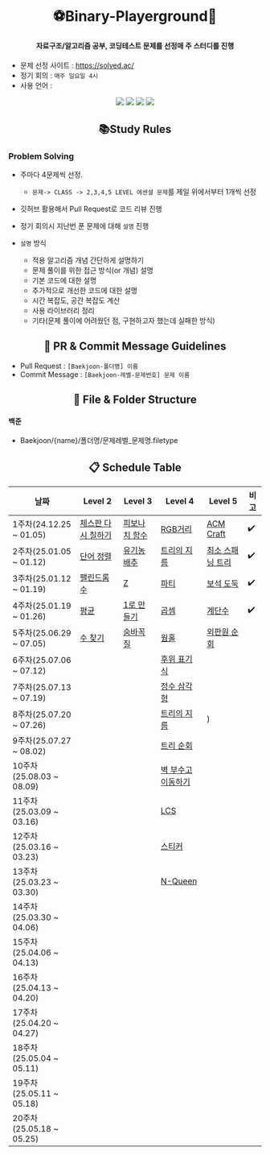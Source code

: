 <div align=center><h1>⚽️Binary-Playerground🏀</h1></div>

<div align=center><h4> 자료구조/알고리즘 공부, 코딩테스트 문제를 선정매 주 스터디를 진행 </h4></div>
<div align=center><h4>  </h4></div>


- 문제 선정 사이트 : https://solved.ac/
- 정기 회의 : `매주 일요일 4시`
- 사용 언어 :

<div align=center> 
  <img src="https://img.shields.io/badge/java-007396?style=for-the-badge&logo=java&logoColor=white"> 
  <img src="https://img.shields.io/badge/c++-00599C?style=for-the-badge&logo=c%2B%2B&logoColor=white">
  <img src="https://img.shields.io/badge/c%23-239120?style=for-the-badge&logo=c-sharp&logoColor=white">
  <img src="https://img.shields.io/badge/python-3776AB?style=for-the-badge&logo=python&logoColor=white"> 
  <br>
</div>


<div align=center><h2>📚Study Rules</h2></div>

### Problem Solving
- 주마다 4문제씩 선정.
   - `문제-> CLASS -> 2,3,4,5 LEVEL 에센셜 문제`를 제일 위에서부터 1개씩 선정
   
- 깃허브 활용해서 Pull Request로 코드 리뷰 진행
- 정기 회의시 지난번 푼 문제에 대해 `설명` 진행
- `설명` 방식
  - 적용 알고리즘 개념 간단하게 설명하기
  - 문제 풀이를 위한 접근 방식(or 개념) 설명
  - 기본 코드에 대한 설명
  - 추가적으로 개선한 코드에 대한 설명
  - 시간 복잡도, 공간 복잡도 계산
  - 사용 라이브러리 정리
  - 기타(문제 풀이에 어려웠던 점, 구현하고자 했는데 실패한 방식)


<div align=center><h2>💌 PR & Commit Message Guidelines</h2></div>

- Pull Request : `[Baekjoon-폴더명] 이름`
- Commit Message : `[Baekjoon-레벨-문제번호] 문제 이름`
  
<div align=center><h2>📂 File & Folder Structure</h2></div>

#### 백준
- Baekjoon/{name}/폴더명/문제레벨_문제명.filetype

<div align=center><h2>📋 Schedule Table</h2></div>

|날짜|Level 2|Level 3|Level 4|Level 5|비고|
|------|---|---|---|---|---|
|1주차(24.12.25 ~ 01.05)|[체스판 다시 칠하기](https://www.acmicpc.net/problem/1018)|[피보나치 함수](https://www.acmicpc.net/problem/1003)|[RGB거리](https://www.acmicpc.net/problem/1149)|[ACM Craft](https://www.acmicpc.net/problem/1005)|✔️|
|2주차(25.01.05 ~ 01.12)|[단어 정렬](https://www.acmicpc.net/problem/1181)|[유기농 배추](https://www.acmicpc.net/problem/1012)|[트리의 지름](https://www.acmicpc.net/problem/1167)|[최소 스패닝 트리](https://www.acmicpc.net/problem/1197)|✔️|
|3주차(25.01.12 ~ 01.19)|[팰린드롬수](https://www.acmicpc.net/problem/1259)|[Z](https://www.acmicpc.net/problem/1074)|[파티](https://www.acmicpc.net/problem/1238)|[보석 도둑](https://www.acmicpc.net/problem/1202)|✔️|
|4주차(25.01.19 ~ 01.26)|[평균](https://www.acmicpc.net/problem/1546)|[1로 만들기](https://www.acmicpc.net/problem/1463)|[곱셈](https://www.acmicpc.net/problem/1629)|[계단수](https://www.acmicpc.net/problem/1562)|✔️|
|5주차(25.06.29 ~ 07.05)|[수 찾기](https://www.acmicpc.net/problem/1920)|[숨바꼭질](https://www.acmicpc.net/problem/1697)|[웜홀](https://www.acmicpc.net/problem/1865)|[외판원 순회](https://www.acmicpc.net/problem/2098)||
|6주차(25.07.06 ~ 07.12)|[]()|[]()|[후위 표기식](https://www.acmicpc.net/problem/1918)|[]()||
|7주차(25.07.13 ~ 07.19)|[]()|[]()|[정수 삼각형](https://www.acmicpc.net/problem/1932)|[]()||
|8주차(25.07.20 ~ 07.26)|[]()|[]()|[트리의 지름](https://www.acmicpc.net/problem/1967)|[]())||
|9주차(25.07.27 ~ 08.02)|[]()|[]()|[트리 순회](https://www.acmicpc.net/problem/1991)|[]()||
|10주차(25.08.03 ~ 08.09)|[]()|[]()|[벽 부수고 이동하기](https://www.acmicpc.net/problem/2206)|[]()||
|11주차(25.03.09 ~ 03.16)|[]()|[]()|[LCS](https://www.acmicpc.net/problem/9251)|[]()||
|12주차(25.03.16 ~ 03.23)|[]()|[]()|[스티커](https://www.acmicpc.net/problem/9465)|[]()||
|13주차(25.03.23 ~ 03.30)|[]()|[]()|[N-Queen](https://www.acmicpc.net/problem/9663)|[]()||
|14주차(25.03.30 ~ 04.06)|[]()|[]()|[]()|[]()||
|15주차(25.04.06 ~ 04.13)|[]()|[]()|[]()|[]()||
|16주차(25.04.13 ~ 04.20)|[]()|[]()|[]()|[]()||
|17주차(25.04.20 ~ 04.27)|[]()|[]()|[]()|[]()||
|18주차(25.05.04 ~ 05.11)|[]()|[]()|[]()|[]()||
|19주차(25.05.11 ~ 05.18)|[]()|[]()|[]()|[]()||
|20주차(25.05.18 ~ 05.25)|[]()|[]()|[]()|[]()||
